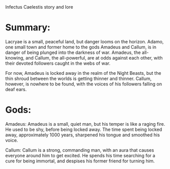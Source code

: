 <!-- TITLE: Lore -->
<!-- SUBTITLE: A quick summary of Lore --> Infectus Caelestis story and lore

# Summary:
Lacryae is a small, peaceful land, but danger looms on the horizon. Adamo, one small town and former home to the gods Amadeus and Callum, is in danger of being plunged into the darkness of war. Amadeus, the all-knowing, and Callum, the all-powerful, are at odds against each other, with their devoted followers caught in the webs of war.

For now, Amadeus is locked away in the realm of the Night Beasts, but the thin shroud between the worlds is getting thinner and thinner. Callum, however, is nowhere to be found, with the voices of his followers falling on deaf ears.

# Gods:
Amadeus: Amadeus is a small, quiet man, but his temper is like a raging fire. He used to be shy, before being locked away. The time spent being locked away, approximately 1000 years, sharpened his tongue and smoothed his voice.

Callum: Callum is a strong, commanding man, with an aura that causes everyone around him to get excited. He spends his time searching for a cure for being immortal, and despises his former friend for turning him.